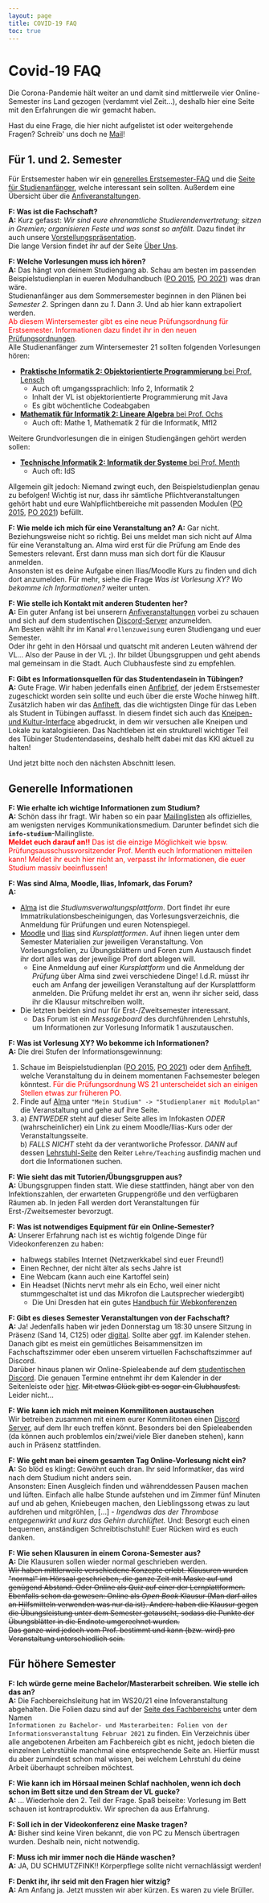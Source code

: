 ```yaml
---
layout: page
title: COVID-19 FAQ
toc: true
---
```


# Covid-19 FAQ

Die Corona-Pandemie hält weiter an und damit sind mittlerweile vier Online-Semester ins Land gezogen (verdammt viel Zeit...), deshalb hier eine Seite mit den Erfahrungen die wir gemacht haben.

Hast du eine Frage, die hier nicht aufgelistet ist oder weitergehende Fragen? Schreib' uns doch ne [Mail](mailto:fsi@fsi.uni-tuebingen.de)!

## Für 1. und 2. Semester

Für Erstsemester haben wir ein [generelles Erstsemester-FAQ](https://www.fsi.uni-tuebingen.de//infos/anfi-faq) und die [Seite für Studienanfänger](https://www.fsi.uni-tuebingen.de/infos/studienanfaenger), welche interessant sein sollten. Außerdem eine Übersicht über die [Anfiveranstaltungen](https://www.fsi.uni-tuebingen.de/anfiveranstaltungen).

**F: Was ist die Fachschaft?**<br>
**A:** Kurz gefasst: *Wir sind eure ehrenamtliche Studierendenvertretung; sitzen in Gremien; organisieren Feste und was sonst so anfällt.* Dazu findet ihr auch unsere [Vorstellungspräsentation](https://www.fsi.uni-tuebingen.de/anfip).<br>
Die lange Version findet ihr auf der Seite [Über Uns](https://www.fsi.uni-tuebingen.de/ueber-uns).

**F: Welche Vorlesungen muss ich hören?**<br>
**A:** Das hängt von deinem Studiengang ab. Schau am besten im passenden Beispielstudienplan in eueren Modulhandbuch ([PO 2015](https://uni-tuebingen.de/de/135397), [PO 2021](https://uni-tuebingen.de/de/216966)) was dran wäre.<br>
Studienanfänger aus dem Sommersemester beginnen in den Plänen bei *Semester 2*. Springen dann zu *1*. Dann *3*. Und ab hier kann extrapoliert werden.<br>
<span style="color:red">Ab diesem Wintersemester gibt es eine neue Prüfungsordnung für
Erstsemester. Informationen dazu findet ihr in den neuen
[Prüfungsordnungen](https://uni-tuebingen.de/de/176499).</span><br>
Alle Studienanfänger zum Wintersemester 21 sollten folgenden Vorlesungen hören:
* [**Praktische Informatik 2: Objektorientierte Programmierung** bei Prof. Lensch](https://uni-tuebingen.de/de/226194)
    - Auch oft umgangssprachlich: Info 2, Informatik 2
    - Inhalt der VL ist objektorientierte Programmierung mit Java
    - Es gibt wöchentliche Codeabgaben 
    <!--- Es gibt ein Diskussionsforum UND einen Discord Server-->
    <!--- Übungsgruppen und Fragestunden finden per Videokonferenz statt -->
* [**Mathematik für Informatik 2: Lineare Algebra** bei Prof. Ochs](https://mop.math.uni-tuebingen.de/teaching.shtml)
    - Auch oft: Mathe 1, Mathematik 2 für die Informatik, MfI2

Weitere Grundvorlesungen die in einigen Studiengängen gehört werden sollen:
* [**Technische Informatik 2: Informatik der Systeme** bei Prof. Menth](https://uni-tuebingen.de/de/223683)
    - Auch oft: IdS

Allgemein gilt jedoch: Niemand zwingt euch, den Beispielstudienplan genau zu befolgen! Wichtig ist nur, dass ihr sämtliche Pflichtveranstaltungen gehört habt und eure Wahlpflichtbereiche mit passenden Modulen ([PO 2015](https://uni-tuebingen.de/de/135397), [PO 2021](https://uni-tuebingen.de/de/216966)) befüllt.

**F: Wie melde ich mich für eine Veranstaltung an?**
**A:** Gar nicht. Beziehungsweise nicht so richtig. Bei uns meldet man sich nicht auf Alma
für eine Veranstaltung an. Alma wird erst für die Prüfung am Ende des Semesters relevant.
Erst dann muss man sich dort für die Klausur anmelden.<br>
Ansonsten ist es deine Aufgabe einen Ilias/Moodle Kurs zu finden und dich dort anzumelden.
Für mehr, siehe die Frage *Was ist Vorlesung XY? Wo bekomme ich Informationen?* weiter
unten.

**F: Wie stelle ich Kontakt mit anderen Studenten her?**<br>
**A:** Ein guter Anfang ist bei unserern [Anfiveranstaltungen](https://www.fsi.uni-tuebingen.de/anfiveranstaltungen) vorbei zu schauen und sich auf dem studentischen [Discord-Server](https://discord.gg/d4X2WjHWmQ) anzumelden.<br>
Am Besten wählt ihr im Kanal `#rollenzuweisung` euren Studiengang und euer Semester.<br>
Oder ihr geht in den Hörsaal und quatscht mit anderen Leuten während der VL... Also der Pause in der VL ;). Ihr bildet Übungsgruppen und geht abends mal gemeinsam in die Stadt. Auch Clubhausfeste sind zu empfehlen. 

**F: Gibt es Informationsquellen für das Studentendasein in Tübingen?**<br>
**A:** Gute Frage. Wir haben jedenfalls einen [Anfibrief](https://teri.fsi.uni-tuebingen.de/anfibrief/), der jedem Erstsemester zugeschickt worden sein sollte und euch über die erste Woche hinweg hilft. Zusätzlich haben wir das [Anfiheft](https://teri.fsi.uni-tuebingen.de/anfiheft/anfiheft-info.pdf), das die wichtigsten Dinge für das Leben als Student in Tübingen auffasst. In diesem findet sich auch das [Kneipen- und Kultur-Interface](https://kki.fsi.uni-tuebingen.de) abgedruckt, in dem wir versuchen alle Kneipen und Lokale zu katalogisieren.
Das Nachtleben ist ein strukturell wichtiger Teil des Tübinger Studentendaseins, deshalb helft dabei mit das KKI aktuell zu halten!

Und jetzt bitte noch den nächsten Abschnitt lesen.

## Generelle Informationen

**F: Wie erhalte ich wichtige Informationen zum Studium?**<br>
**A:** Schön dass ihr fragt. Wir haben so ein paar [Mailinglisten](https://www.fsi.uni-tuebingen.de/infos/maillists/) als offizielles, am wenigsten nerviges Kommunikationsmedium.
Darunter befindet sich die **`info-studium`**-Mailingliste. <br>
<span style="color: red">**Meldet euch darauf an!!** Das ist die einzige Möglichkeit wie bpsw. Prüfungsausschussvorsitzender Prof. Menth euch Informationen mitteilen kann! Meldet ihr euch hier nicht an, verpasst ihr Informationen, die euer Studium massiv beeinflussen!</span>

**F: Was sind Alma, Moodle, Ilias, Infomark, das Forum?**<br>
**A:**
* [Alma](https://alma.uni-tuebingen.de) ist die *Studiumsverwaltungsplattform*. Dort findet ihr eure Immatrikulationsbescheinigungen, das Vorlesungsverzeichnis, die Anmeldung für Prüfungen und euren Notenspiegel.
* [Moodle](https://moodle.zdv.uni-tuebingen.de) und [Ilias](https://ovidius.uni-tuebingen.de) sind *Kursplattformen*. Auf ihnen liegen unter dem Semester Materialien zur jeweiligen Veranstaltung. Von Vorlesungsfolien, zu Übungsblättern und Foren zum Austausch findet ihr dort alles was der jeweilige Prof dort ablegen will.
    * Eine Anmeldung auf einer *Kursplattform* und die Anmeldung der *Prüfung* über Alma sind zwei verschiedene Dinge! I.d.R. müsst ihr euch am Anfang der jeweiligen Veranstaltung auf der Kursplattform anmelden. Die Prüfung meldet ihr erst an, wenn ihr sicher seid, dass ihr die Klausur mitschreiben wollt.
* Die letzten beiden sind nur für Erst-/Zweitsemester interessant.
    <!--* Infomark ist die Plattform, auf der die Code-Abgaben hochgeladen werden und eure Tutoren eure Abgaben bewerten.-->
    * Das Forum ist ein *Messageboard* des durchführenden Lehrstuhls, um Informationen zur Vorlesung Informatik 1 auszutauschen.

**F: Was ist Vorlesung XY? Wo bekomme ich Informationen?**<br>
**A:** Die drei Stufen der Informationsgewinnung:
1. Schaue im Beispielstudienplan ([PO 2015](https://uni-tuebingen.de/de/135397), [PO 2021](https://uni-tuebingen.de/de/216966)) oder dem [Anfiheft](https://teri.fsi.uni-tuebingen.de/anfiheft/anfiheft-info.pdf), welche Veranstaltung du in deinem momentanen Fachsemester belegen könntest.
   <span style="color:red">Für die Prüfungsordnung WS 21 unterscheidet sich an einigen Stellen etwas zur früheren PO.</span>
2. Finde auf [Alma](https://alma.uni-tuebingen.de) unter `"Mein Studium" -> "Studienplaner mit Modulplan"` die Veranstaltung und gehe auf ihre Seite.
3. a) *ENTWEDER* steht auf dieser Seite alles im Infokasten *ODER* (wahrscheinlicher) ein Link zu einem Moodle/Ilias-Kurs oder der Veranstaltungsseite.<br>
   b) *FALLS NICHT* steht da der verantworliche Professor. *DANN* auf dessen [Lehrstuhl-Seite](https://uni-tuebingen.de/de/14097) den Reiter `Lehre/Teaching` ausfindig machen und dort die Informationen suchen.

<!--**F: Welches Format (Live(Hybrid/Zoom/Videos/...) haben die Veranstaltungen**<br>
**A:** Das hängt vollkommen vom Prof. ab. Falls es einen Live-Anteil gibt, herzlichen Glückwunsch. Nehmt den wahr!<br>
Für alle anderen. Ob asynchron per Video auf YouTube/[Timms](https://timms.uni-tuebingen.de)/sonstwo oder synchron live auf *timmscast*/Zoom/BigBlueButton/etc. liegt allein in der Hand des Dozenten. Auch ob eine Vorlesung aufgezeichnet wird oder nicht liegt allein in der Hand des Dozenten. Wir haben hierauf keinen Einfluss.-->

**F: Wie sieht das mit Tutorien/Übungsgruppen aus?**<br>
**A:** Übungsgruppen finden statt. Wie diese stattfinden, hängt aber von den Infektionszahlen, der erwarteten Gruppengröße und den verfügbaren Räumen ab. In jeden Fall werden dort Veranstaltungen für Erst-/Zweitsemester bevorzugt.

**F: Was ist notwendiges Equipment für ein Online-Semester?**<br>
**A:** Unserer Erfahrung nach ist es wichtig folgende Dinge für Videokonferenzen zu haben:
* halbwegs stabiles Internet (Netzwerkkabel sind euer Freund!)
* Einen Rechner, der nicht älter als sechs Jahre ist
* Eine Webcam (kann auch eine Kartoffel sein)
* Ein Headset (Nichts nervt mehr als ein Echo, weil einer nicht stummgeschaltet ist und das Mikrofon die Lautsprecher wiedergibt)
    * Die Uni Dresden hat ein gutes [Handbuch für Webkonferenzen](https://tu-dresden.de/studium/vor-dem-studium/uni-testen/uni-live/hinweise-zu-den-video-chats#section-1)

**F: Gibt es dieses Semester Veranstaltungen von der Fachschaft?**<br>
**A:** Ja! Jedenfalls haben wir jeden Donnerstag um 18:30 unsere Sitzung in Präsenz (Sand 14, C125) oder [digital](https://bbb.fsi.uni-tuebingen.de/b/luk-v3t-dvk). Sollte aber ggf. im Kalender stehen. Danach gibt es meist ein gemütliches Beisammensitzen im Fachschaftszimmer oder eben unserem virtuellen Fachschaftszimmer auf Discord.<br>
Darüber hinaus planen wir Online-Spieleabende auf dem [studentischen Discord](https://discord.gg/d4X2WjHWmQ). Die genauen Termine entnehmt ihr dem Kalender in der Seitenleiste <!-- Seeeitenleiste! Leeecker lecker lecker! --> oder [hier](https://cloud.fsi.uni-tuebingen.de/index.php/apps/calendar/p/e8wPTX4TBpCNpb7W/FSI). ~~Mit etwas Glück gibt es sogar ein Clubhausfest.~~ Leider nicht...
<!--Auch gibt es ein ...-->

**F: Wie kann ich mich mit meinen Kommilitonen austauschen**<br>
Wir betreiben zusammen mit einem eurer Kommilitonen einen [Discord Server](https://discord.gg/d4X2WjHWmQ), auf dem Ihr euch treffen könnt. Besonders bei den Spieleabenden (da können auch problemlos ein/zwei/viele Bier daneben stehen), kann auch in Präsenz stattfinden.

**F: Wie geht man bei einem gesamten Tag Online-Vorlesung nicht ein?**<br>
**A:** So blöd es klingt: Gewöhnt euch dran. Ihr seid Informatiker, das wird nach dem Studium nicht anders sein. <br>
Ansonsten: Einen Ausgleich finden und währenddessen Pausen machen und lüften. Einfach alle halbe Stunde aufstehen und im Zimmer fünf Minuten auf und ab gehen, Kniebeugen machen, den Lieblingssong etwas zu laut aufdrehen und mitgröhlen, […] - *Irgendwas das der Thrombose entgegenwirkt und kurz das Gehirn durchlüftet.*
Und: Besorgt euch einen bequemen, anständigen Schreibtischstuhl! Euer Rücken wird es euch danken.

**F: Wie sehen Klausuren in einem Corona-Semester aus?**<br>
**A:** Die Klausuren sollen wieder normal geschrieben werden.<br>
~~Wir haben mittlerweile verschiedene Konzepte erlebt. Klausuren wurden "normal" im Hörsaal geschrieben, die ganze Zeit mit Maske auf und genügend Abstand. Oder Online als Quiz auf einer der Lernplattformen. Ebenfalls schon da gewesen: Online als *Open Book* Klausur (Man darf alles an Hilfsmitteln verwenden was nur da ist). Andere haben die Klausur gegen die Übungsleistung unter dem Semester getauscht, sodass die Punkte der Übungsblätter in die Endnote umgerechnet wurden.<br>
Das ganze wird jedoch vom Prof. bestimmt und kann (bzw. wird) pro Veranstaltung unterschiedlich sein.~~

## Für höhere Semester

**F: Ich würde gerne meine Bachelor/Masterarbeit schreiben. Wie stelle ich das an?**<br>
**A:** Die Fachbereichsleitung hat im WS20/21 eine Infoveranstaltung abgehalten. Die Folien dazu sind auf der [Seite des Fachbereichs](https://uni-tuebingen.de/de/74351) unter dem Namen <br>
`Informationen zu Bachelor- und Masterarbeiten: Folien von der Informationsveranstaltung Februar 2021` zu finden.
Ein Verzeichnis über alle angebotenen Arbeiten am Fachbereich gibt es nicht, jedoch bieten die einzelnen Lehrstühle manchmal eine entsprechende Seite an. Hierfür musst du aber zumindest schon mal wissen, bei welchem Lehrstuhl du deine Arbeit überhaupt schreiben möchtest.

**F: Wie kann ich im Hörsaal meinen Schlaf nachholen, wenn ich doch schon im Bett sitze und den Stream der VL gucke?**<br>
**A:** ... Wiederhole den 2. Teil der Frage. Spaß beiseite: Vorlesung im Bett schauen ist kontraproduktiv. Wir sprechen da aus Erfahrung.

**F: Soll ich in der Videokonferenz eine Maske tragen?**<br>
**A:** Bisher sind keine Viren bekannt, die von PC zu Mensch übertragen wurden. Deshalb nein, nicht notwendig.

**F: Muss ich mir immer noch die Hände waschen?**<br>
**A:** JA, DU SCHMUTZFINK!! Körperpflege sollte nicht vernachlässigt werden!

**F: Denkt ihr, ihr seid mit den Fragen hier witzig?**<br>
**A:** Am Anfang ja. Jetzt mussten wir aber kürzen. Es waren zu viele Brüller.


